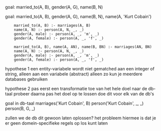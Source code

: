 
goal: married_to(A, B), gender(A, G), name(B, N)

goal: married_to(A, B), gender(A, G), name(B, N), name(A, 'Kurt Cobain')

		married_to(A, B) :- marriages(A, B)
		name(A, N) :- person(A, N, _, _)
		gender(A, male) :- person(A, _, 'm', _)
		gender(A, female) :- person(A, _, 'f', _)

		married_to(A, B), name(A, AN), name(B, BN) :- marriages(AN, BN)
		name(A, N) :- person(A, N, _, _)
		gender(A, male) :- person(A, _, 'm', _)
		gender(A, female) :- person(A, _, 'f', _)

hypothese 1
een entity-variabele wordt niet gematched aan een integer of string, alleen aan een variabele (abstract)
alleen zo kun je meerdere databases gebruiken

hypothese 2
pas eerst een transformatie toe van het hele doel naar de db-taal
probeer daarna pas het doel op te lossen
doe dit voor elk van de db's

goal in db-taal
marriages('Kurt Cobain', B)
person('Kurt Cobain', _, _)
person(B, G, _)

zullen we de db dit gewoon laten oplossen? het probleem hiermee is dat je er geen domein-specifieke regels op los kunt laten

